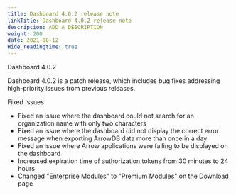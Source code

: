 ```yaml
---
title: Dashboard 4.0.2 release note
linkTitle: Dashboard 4.0.2 release note
description: ADD A DESCRIPTION
weight: 200
date: 2021-08-12
Hide_readingtime: true
---
```


Dashboard 4.0.2

Dashboard 4.0.2 is a patch release, which includes bug fixes addressing high-priority issues from previous releases.

Fixed Issues

* Fixed an issue where the dashboard could not search for an organization name with only two characters
* Fixed an issue where the dashboard did not display the correct error message when exporting ArrowDB data more than once in a day
* Fixed an issue where Arrow applications were failing to be displayed on the dashboard
* Increased expiration time of authorization tokens from 30 minutes to 24 hours
* Changed "Enterprise Modules" to "Premium Modules" on the Download page

